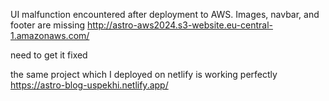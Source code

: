 UI malfunction encountered after deployment to AWS. Images, navbar, and footer are missing
http://astro-aws2024.s3-website.eu-central-1.amazonaws.com/

need to get it fixed

the same project which I deployed on netlify is working perfectly
https://astro-blog-uspekhi.netlify.app/

